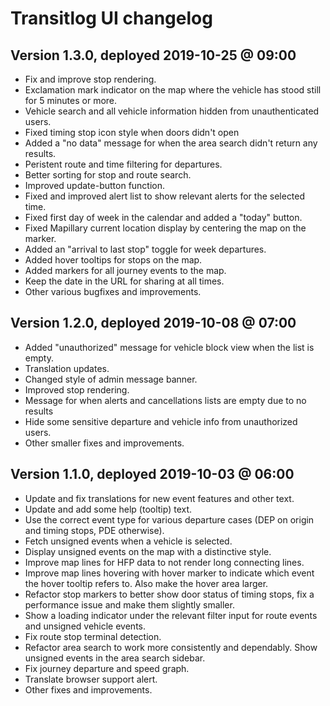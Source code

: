 # Transitlog UI changelog

## Version 1.3.0, deployed 2019-10-25 @ 09:00

- Fix and improve stop rendering.
- Exclamation mark indicator on the map where the vehicle has stood still for 5 minutes or more.
- Vehicle search and all vehicle information hidden from unauthenticated users.
- Fixed timing stop icon style when doors didn't open
- Added a "no data" message for when the area search didn't return any results.
- Peristent route and time filtering for departures.
- Better sorting for stop and route search.
- Improved update-button function.
- Fixed and improved alert list to show relevant alerts for the selected time.
- Fixed first day of week in the calendar and added a "today" button.
- Fixed Mapillary current location display by centering the map on the marker.
- Added an "arrival to last stop" toggle for week departures.
- Added hover tooltips for stops on the map.
- Added markers for all journey events to the map.
- Keep the date in the URL for sharing at all times.
- Other various bugfixes and improvements.

## Version 1.2.0, deployed 2019-10-08 @ 07:00

- Added "unauthorized" message for vehicle block view when the list is empty.
- Translation updates.
- Changed style of admin message banner.
- Improved stop rendering.
- Message for when alerts and cancellations lists are empty due to no results
- Hide some sensitive departure and vehicle info from unauthorized users.
- Other smaller fixes and improvements.

## Version 1.1.0, deployed 2019-10-03 @ 06:00

- Update and fix translations for new event features and other text.
- Update and add some help (tooltip) text.
- Use the correct event type for various departure cases (DEP on origin and timing stops, PDE otherwise).
- Fetch unsigned events when a vehicle is selected.
- Display unsigned events on the map with a distinctive style.
- Improve map lines for HFP data to not render long connecting lines.
- Improve map lines hovering with hover marker to indicate which event the hover tooltip refers to. Also make the hover area larger.
- Refactor stop markers to better show door status of timing stops, fix a performance issue and make them slightly smaller.
- Show a loading indicator under the relevant filter input for route events and unsigned vehicle events.
- Fix route stop terminal detection.
- Refactor area search to work more consistently and dependably. Show unsigned events in the area search sidebar.
- Fix journey departure and speed graph.
- Translate browser support alert.
- Other fixes and improvements.
